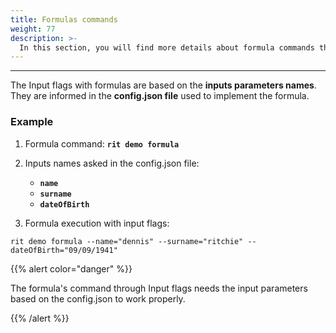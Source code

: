 ```yaml
---
title: Formulas commands
weight: 77
description: >-
  In this section, you will find more details about formula commands that can be used through input flags.
---
```


---

The Input flags with formulas are based on the **inputs parameters names**. They are informed in the **config.json file** used to implement the formula.

### **Example** 

1. Formula command: **`rit demo formula`**

2. Inputs names asked in the config.json file:

   * **`name`**
   * **`surname`**
   * **`dateOfBirth`**

3. Formula execution with input flags:

```text
rit demo formula --name="dennis" --surname="ritchie" --dateOfBirth="09/09/1941"
```

{{% alert color="danger" %}}

 The formula's command through Input flags needs the input parameters based on the config.json to work properly. 

{{% /alert %}}
